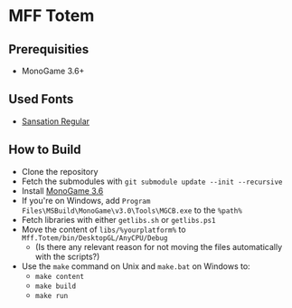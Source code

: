 # MFF Totem

## Prerequisities
 * MonoGame 3.6+
 
## Used Fonts
 * [Sansation Regular](https://www.dafont.com/sansation.font)

## How to Build
 * Clone the repository
 * Fetch the submodules with `git submodule update --init --recursive`
 * Install [MonoGame 3.6](http://www.monogame.net/downloads/)
 * If you're on Windows, add `Program Files\MSBuild\MonoGame\v3.0\Tools\MGCB.exe` to the `%path%`
 * Fetch libraries with either `getlibs.sh` or `getlibs.ps1`
 * Move the content of `libs/%yourplatform%` to `Mff.Totem/bin/DesktopGL/AnyCPU/Debug`
   * (Is there any relevant reason for not moving the files automatically with the scripts?)
 * Use the `make` command on Unix and `make.bat` on Windows to:
   * `make content`
   * `make build`
   * `make run`
